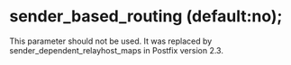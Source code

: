 # sender_based_routing (default:no); 


This parameter should not be used. It was replaced by sender_dependent_relayhost_maps
in Postfix version 2.3.



